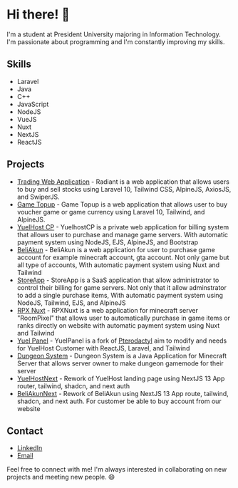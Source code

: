 # Hi there! 👋

I'm a student at President University majoring in Information Technology. I'm passionate about programming and I'm constantly improving my skills.

## Skills
- Laravel
- Java
- C++
- JavaScript
- NodeJS
- VueJS
- Nuxt
- NextJS
- ReactJS

## Projects
- [Trading Web Application](https://github.com/kizoukun/db-trading) - Radiant is a web application that allows users to buy and sell stocks using Laravel 10, Tailwind CSS, AlpineJS, AxiosJS, and SwiperJS.
- [Game Topup](https://github.com/kizoukun/ssip-topup) - Game Topup is a web application that allows user to buy voucher game or game currency using Laravel 10, Tailwind, and AlpineJS.
- [YuelHost CP](https://github.com/kizoukun/YuelHostCP) - YuelhostCP is a private web application for billing system that allows user to purchase and manage game servers. With automatic payment system using NodeJS, EJS, AlpineJS, and Bootstrap
- [BeliAkun](https://github.com/kizoukun/BeliAkun) - BeliAkun is a web application for user to purchase game account for example minecraft account, gta account. Not only game but all type of accounts, With automatic payment system using Nuxt and Tailwind
- [StoreApp](https://github.com/kizoukun/storeapp) - StoreApp is a SaaS application that allow administrator to control their billing for game servers. Not only that it allow adminstrator to add a single purchase items, With automatic payment system using NodeJS, Tailwind, EJS, and AlpineJS
- [RPX Nuxt](https://github.com/kizoukun/RPXNuxt) - RPXNuxt is a web application for minecraft server "RoomPixel" that allows user to automatically purchase in game items or ranks directly on website with automatic payment system using Nuxt and Tailwind
- [Yuel Panel](https://github.com/kizoukun/yuel-panel) - YuelPanel is a fork of [Pterodactyl](https://pterodactyl.io) aim to modify and needs for YuelHost Customer with ReactJS, Laravel, and Tailwind
- [Dungeon System](https://github.com/kizoukun/DungeonSystem) - Dungeon System is a Java Application for Minecraft Server that allows server owner to make dungeon gamemode for their server
- [YuelHostNext](https://github.com/kizoukun/yuelhostnext) - Rework of YuelHost landing page using NextJS 13 App router, tailwind, shadcn, and next auth
- [BeliAkunNext](https://github.com/kizoukun/beliakunnext) - Rework of BeliAkun using NextJS 13 App route, tailwind, shadcn, and next auth. For customer be able to buy account from our website

## Contact
- [LinkedIn](https://www.linkedin.com/in/yudhistira-fauzy-achmadarel-31b66524b/)
- [Email](mailto:darel.busoftinc@gmail.com)

Feel free to connect with me! I'm always interested in collaborating on new projects and meeting new people. 😄
